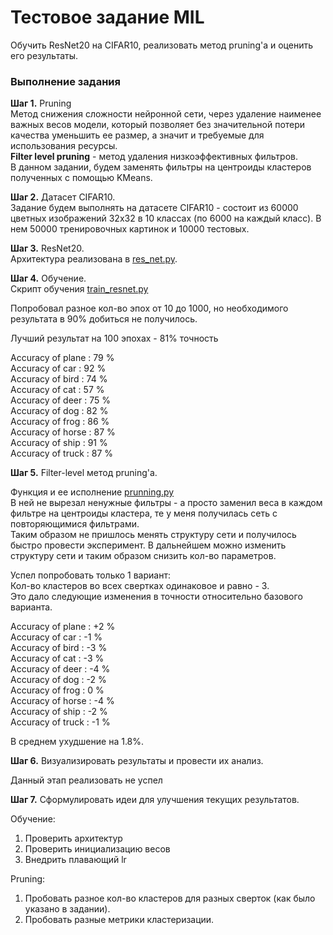 # Тестовое задание MIL

Обучить ResNet20 на CIFAR10, реализовать метод pruning'а и оценить его результаты.

### Выполнение задания

**Шаг 1.** Pruning  
Метод снижения сложности нейронной сети, через удаление наименее важных весов модели, который позволяет без значительной потери качества уменьшить ее размер, а значит и требуемые для использования ресурсы.  
**Filter level pruning** - метод удаления низкоэффективных фильтров.  
В данном задании, будем заменять фильтры на центроиды кластеров полученных с помощью KMeans.  

**Шаг 2.** Датасет CIFAR10.  
Задание будем выполнять на датасете CIFAR10 - состоит из 60000 цветных изображений 32х32 в 10 классах (по 6000 на каждый класс). В нем 50000 тренировочных картинок и 10000 тестовых.

**Шаг 3.** ResNet20.  
Архитектура реализована в [res_net.py](https://github.com/veseliy/mil_task/blob/main/res_net.p).

**Шаг 4.** Обучение.  
Скрипт обучения [train_resnet.py](https://github.com/veseliy/mil_task/blob/main/train_resnet.py)  

Попробовал разное кол-во эпох от 10 до 1000, но необходимого результата в 90% добиться не получилось.  

Лучший результат на 100 эпохах - 81% точность   

Accuracy of plane : 79 %  
Accuracy of   car : 92 %  
Accuracy of  bird : 74 %  
Accuracy of   cat : 57 %  
Accuracy of  deer : 75 %  
Accuracy of   dog : 82 %  
Accuracy of  frog : 86 %  
Accuracy of horse : 87 %  
Accuracy of  ship : 91 %  
Accuracy of truck : 87 %  

**Шаг 5.** Filter-level метод pruning'а.  

Функция и ее исполнение [prunning.py](https://github.com/veseliy/mil_task/blob/main/prunning.py)  
В ней не вырезал ненужные фильтры - а просто заменил веса в каждом фильтре на центроиды кластера, те у меня получилась сеть с повторяющимися фильтрами.  
Таким образом не пришлось менять структуру сети и получилось быстро провести эксперимент. В дальнейшем можно изменить структуру сети и таким образом снизить кол-во параметров.  

Успел попробовать только 1 вариант:  
Кол-во кластеров во всех свертках одинаковое и равно - 3.  
Это дало следующие изменения в точности относительно базового варианта.  

Accuracy of plane : +2 %  
Accuracy of   car : -1 %  
Accuracy of  bird : -3 %  
Accuracy of   cat : -3 %  
Accuracy of  deer : -4 %  
Accuracy of   dog : -2 %  
Accuracy of  frog : 0 %  
Accuracy of horse : -4 %  
Accuracy of  ship : -2 %  
Accuracy of truck : -1 %  

В среднем ухудшение на 1.8%.  


**Шаг 6.** Визуализировать результаты и провести их анализ.  

Данный этап реализовать не успел  

  
**Шаг 7.** Сформулировать идеи для улучшения текущих результатов.  

Обучение:  
1. Проверить архитектур  
2. Проверить инициализацию весов  
3. Внедрить плавающий lr  

Pruning:  
1. Пробовать разное кол-во кластеров для разных сверток (как было указано в задании).  
2. Пробовать разные метрики кластеризации.  
